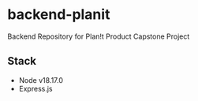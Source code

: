 # backend-planit
Backend Repository for Plan!t Product Capstone Project

## Stack 
- Node v18.17.0
- Express.js
